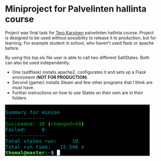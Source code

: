 # Miniproject for Palvelinten hallinta course
Project was final task for [Tero Karvinen](https://terokarvinen.com) palvelinten hallinta course.
Project is designed to be used without possibility to release it to production, but for learning.
For example student in school, who haven't used flask or apache before.

By using this top.sls file user is able to call two different SaltStates. Both can also be used independently.
- One (saltflask) installs apache2, configurates it and sets up a Flask enviroment (__NOT FOR PRODUCTION__)
- Second (gamer) installs Steam and few other programs that I think are must have.
- Further instructions on how to use States on their own are in their folders

![Image](/screenshots/top.png)
